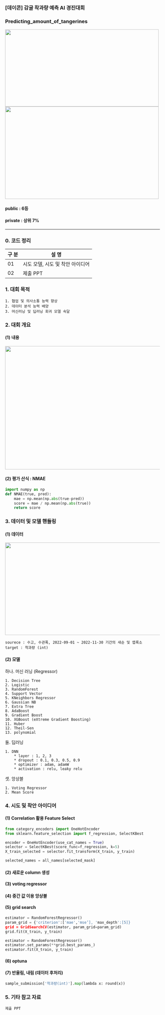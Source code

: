 ### [데이콘] 감귤 착과량 예측 AI 경진대회
### Predicting_amount_of_tangerines
<img src="https://user-images.githubusercontent.com/83712521/209253559-18bc6b5e-57c7-4eb7-9ca0-def609d0626f.png" width="500" height="250">

<img src="https://user-images.githubusercontent.com/83712521/209253528-76191999-6f1f-4665-a236-47b82eab6cb3.png" width="500" height="300">



#### public : 6등
#### private : 상위 7%

---

### 0. 코드 정리
<table> 
    <thead>
        <tr>
            <th>구    분</th>
            <th>설    명</th>
        </tr>
    </thead>
    <tbody>
        <tr>
            <td> 01 </td>
            <td> 시도 모델, 시도 및 착안 아이디어 </td>
        </tr>
        <tr>
            <td> 02 </td>
            <td> 제출 PPT </td>
        </tr>
    </tbody>
</table>

### 1. 대회 목적

    1. 협업 및 의사소통 능력 향상
    2. 데이터 분석 능력 배양
    3. 머신러닝 및 딥러닝 회귀 모델 숙달

### 2. 대회 개요
#### (1) 내용
<img src="https://user-images.githubusercontent.com/83712521/209249341-87230027-5a63-44be-92de-eb1db6d81b40.png" width="600" height="400">

#### (2) 평가 산식 : NMAE

```python
import numpy as np
def NMAE(true, pred):
    mae = np.mean(np.abs(true-pred))
    score = mae / np.mean(np.abs(true))
    return score
```


### 3. 데이터 및 모델 핸들링

#### (1) 데이터

<img src="https://user-images.githubusercontent.com/83712521/209250837-1b9547f0-4364-4ca2-9b24-d727324b0eae.png" width="700" height="300">

    sourece : 수고, 수관폭, 2022-09-01 ~ 2022-11-30 기간의 새순 및 엽록소
    target : 착과량 (int)

#### (2) 모델


하나. 머신 러닝 (Regressor)

    1. Decision Tree 
    2. Logistic 
    3. RandomForest 
    4. Support Vector  
    5. KNeighbors Regressor
    6. Gaussian NB
    7. Extra Tree
    8. AdaBoost
    9. Gradient Boost
    10. XGBoost (eXtreme Gradient Boosting)
    11. Huber
    12. Theil-Sen 
    13. polynomial
    
둘. 딥러닝

    1. DNN
        * layer : 1, 2, 3
        * dropout : 0.1, 0.3, 0.5, 0.9
        * optimizer : adam, adamW
        * activation : relu, leaky relu
        
셋. 앙상블
    
    1. Voting Regressor
    2. Mean Score

### 4. 시도 및 착안 아이디어

#### (1) Correlation 활용 Feature Select
```python
from category_encoders import OneHotEncoder
from sklearn.feature_selection import f_regression, SelectKBest

encoder = OneHotEncoder(use_cat_names = True)
selector = SelectKBest(score_func=f_regression, k=5)
X_train_selected = selector.fit_transform(X_train, y_train)

selected_names = all_names[selected_mask]
```
#### (2) 새로운 column 생성



#### (3) voting regressor

#### (4) 중간 값 이용 앙상블

#### (5) grid search

```python
estimator = RandomForestRegressor()
param_grid = {'criterion':['mae','mse’], 'max_depth':[5]} 
grid = GridSearchCV(estimator, param_grid=param_grid) 
grid.fit(X_train, y_train)

estimator = RandomForestRegressor()
estimator.set_params(**grid.best_params_)
estimator.fit(X_train, y_train)
```


#### (6) optuna

#### (7) 반올림, 내림 (데이터 후처리)

```python
sample_submission['착과량(int)'].map(lambda x: round(x)) 
```

### 5. 기타 참고 자료

    제출 PPT 
 
